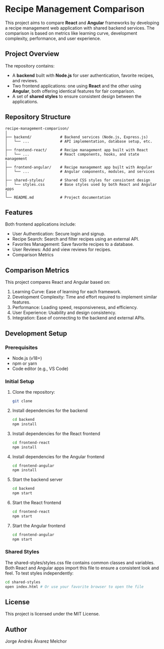 # Recipe Management Comparison

This project aims to compare **React** and **Angular** frameworks by developing a recipe management web application with shared backend services. The comparison is based on metrics like learning curve, development complexity, performance, and user experience.

## Project Overview

The repository contains:
- A **backend** built with **Node.js** for user authentication, favorite recipes, and reviews.
- Two frontend applications: one using **React** and the other using **Angular**, both offering identical features for fair comparison.
- A set of **shared styles** to ensure consistent design between the applications.

## Repository Structure

```plaintext
recipe-management-comparison/
│
├── backend/             # Backend services (Node.js, Express.js)
│   └── ...              # API implementation, database setup, etc.
│
├── frontend-react/      # Recipe management app built with React
│   └── ...              # React components, hooks, and state management
│
├── frontend-angular/    # Recipe management app built with Angular
│   └── ...              # Angular components, modules, and services
│
├── shared-styles/       # Shared CSS styles for consistent design
│   └── styles.css       # Base styles used by both React and Angular apps
│
└── README.md            # Project documentation

```

## Features

Both frontend applications include:
- User Authentication: Secure login and signup.
- Recipe Search: Search and filter recipes using an external API.
- Favorites Management: Save favorite recipes to a database.
- User Reviews: Add and view reviews for recipes.
- Comparison Metrics

## Comparison Metrics

This project compares React and Angular based on:
1. Learning Curve: Ease of learning for each framework.
2. Development Complexity: Time and effort required to implement similar features.
3. Performance: Loading speed, responsiveness, and efficiency.
4. User Experience: Usability and design consistency.
5. Integration: Ease of connecting to the backend and external APIs.

## Development Setup
### Prerequisites
- Node.js (v18+)
- npm or yarn
- Code editor (e.g., VS Code)

### Initial Setup

1. Clone the repository:
   ```bash
   git clone
    ```
   
2. Install dependencies for the backend

    ```bash
    cd backend
    npm install
    ```
   
3. Install dependencies for the React frontend

    ```bash
    cd frontend-react
    npm install
    ```
   
4. Install dependencies for the Angular frontend

    ```bash
    cd frontend-angular
    npm install
    ```
   
5. Start the backend server

    ```bash
    cd backend
    npm start
    ```
   
6. Start the React frontend

    ```bash
    cd frontend-react
    npm start
    ```
   
7. Start the Angular frontend

    ```bash
    cd frontend-angular
    npm start
    ```
### Shared Styles
The shared-styles/styles.css file contains common classes and variables. Both React and Angular apps import this file to ensure a consistent look and feel.
To test styles independently:

```bash
cd shared-styles
open index.html # Or use your favorite browser to open the file
```

## License
This project is licensed under the MIT License.

## Author
Jorge Andrés Álvarez Melchor

